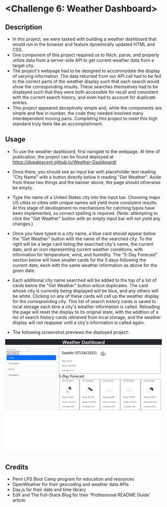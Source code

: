 # <Challenge 6: Weather Dashboard>

## Description

- In this project, we were tasked with building a weather dashboard that would run in the browser and feature dynamically updated HTML and CSS.
- One component of this project required us to fetch, parse, and properly utilize data from a server-side API to get current weather data from a target city.
- The project's webpage had to be designed to accommodate the display of varying information. The data returned from our API call had to be fed to the correct parts of the weather display such that each search would show the corresponding results. These searches themselves had to be displayed such that they were both accessible for recall and consistent with the current search history, and even had to account for duplicate entries.
- This project appeared deceptively simple and, while the components are simple and few in number, the code they needed involved many interdependent moving parts. Completing this project to meet this high standard truly feels like an accomplishment.

## Usage

- To use the weather dashboard, first navigate to the webpage. At time of publication, the project can be found deployed at https://dopalescent.github.io/Weather-Dashboard/
- Once there, you should see an input bar with placeholder text reading "City Name" with a button directly below it reading "Get Weather". Aside from these two things and the banner above, the page should otherwise be empty.
- Type the name of a United States city into the input bar. Choosing major US cities or cities with unique names will yield more consistent results. At this stage of development no mechanisms for catching typos have been implemented, so correct spelling is required. (Note: attempting to click the "Get Weather" button with an empty input bar will not yield any changes.)
- Once you have typed in a city name, a blue card should appear below the "Get Weather" button with the name of the searched city. To the right will be a large card listing the searched city's name, the current date, and an icon representing current weather conditions, with information for temperature, wind, and humidity. The "5-Day Forecast" section below will have smaller cards for the 5 days following the current date, each with the same weather information as above for the given date.
- Each additional city name searched will be added to the top of a list of cards below the "Get Weather" button witout duplicates. The card whose city is currently being displayed will be blue, and any others will be white. Clicking on any of these cards will call up the weather display for the corresponding city. This list of search history cards is saved to local storage each time a city's weather information is called. Reloading the page will reset the display to its original state, with the addition of a list of search history cards retrieved from local storage, and the weather display will not reappear until a city's information is called again.


- The following screenshot previews the deployed project:

![screenshot](./assets/images/weather_dashboard_screenshot.png)

## Credits

- Penn LPS Boot Camp program for education and resources
- OpenWeather for their geocoding and weather data APIs
- Day.js for their date and time library
- EdX and The Full-Stack Blog for their 'Professional README Guide' article